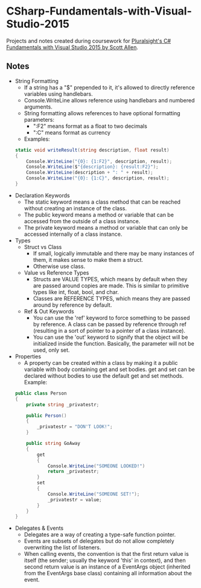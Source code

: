 CSharp-Fundamentals-with-Visual-Studio-2015
===========================================
Projects and notes created during coursework for [Pluralsight's C# Fundamentals with Visual Studio 2015 by Scott Allen](http://www.pluralsight.com/courses/c-sharp-fundamentals-with-visual-studio-2015).

Notes
-----
- String Formatting
    + If a string has a "$" prepended to it, it's allowed to directly reference variables using handlebars.
    + Console.WriteLine allows reference using handlebars and numbered arguments.
    + String formatting allows references to have optional formatting parameters:
        * ":F2" means format as a float to two decimals
        * ":C" means format as currency
    + Examples:
    ``` c#
    static void writeResult(string description, float result)
    {
        Console.WriteLine("{0}: {1:F2}", description, result);
        Console.WriteLine($"{description}: {result:F2}");
        Console.WriteLine(description + ": " + result);
        Console.WriteLine("{0}: {1:C}", description, result);
    }
    ```
- Declaration Keywords
    + The static keyword means a class method that can be reached without creating an instance of the class.
    + The public keyword means a method or variable that can be accessed from the outside of a class instance.
    + The private keyword means a method or variable that can only be accessed internally of a class instance.
- Types
    + Struct vs Class
        * If small, logically immutable and there may be many instances of them, it makes sense to make them a struct.
        * Otherwise use class.
    + Value vs Reference Types
        * Structs are VALUE TYPES, which means by default when they are passed around copies are made. This is similar to primitive types like int, float, bool, and char.
        * Classes are REFERENCE TYPES, which means they are passed around by reference by default.
    + Ref & Out Keywords
        * You can use the 'ref' keyword to force something to be passed by reference. A class can be passed by reference through ref (resulting in a sort of pointer to a pointer of a class instance).
        * You can use the 'out' keyword to signify that the object will be initialized inside the function. Basically, the parameter will not be used, only set.
- Properties
    + A property can be created within a class by making it a public variable with body containing get and set bodies. get and set can be declared without bodies to use the default get and set methods. Example:
    ``` c#
    public class Person 
    {
        private string _privatestr;

        public Person()
        {
            _privatestr = "DON'T LOOK!";
        }

        public string GoAway
        {
            get
            {
                Console.WriteLine("SOMEONE LOOKED!")
                return _privatestr;
            }
            set
            {
                Console.WriteLine("SOMEONE SET!");
                _privatestr = value;
            }
        }
    }
    ```
- Delegates & Events
    + Delegates are a way of creating a type-safe function pointer.
    + Events are subsets of delegates but do not allow completely overwriting the list of listeners.
    + When calling events, the convention is that the first return value is itself (the sender; usually the keyword 'this' in context), and then second return value is an instance of a <something>EventArgs object (inherited from the EventArgs base class) containing all information about the event.
